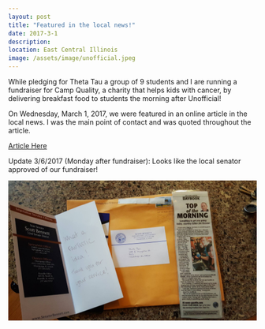 ```yaml
---
layout: post
title: "Featured in the local news!"
date: 2017-3-1
description: 
location: East Central Illinois
image: /assets/image/unofficial.jpeg
---
```


While pledging for Theta Tau a group of 9 students and I are running a fundraiser for Camp Quality, a charity that helps kids with cancer, by delivering breakfast food to students the morning after Unofficial!

On Wednesday, March 1, 2017, we were featured in an online article in the local news. I was the main point of contact and was quoted throughout the article.

<a href="http://www.news-gazette.com/news/local/2017-03-01/top-morning-march-1-2017.html">Article Here</a>

Update 3/6/2017 (Monday after fundraiser): Looks like the local senator approved of our fundraiser!

<img src="/assets/image/unofficial-senator.jpg">
